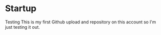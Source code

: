 # Startup
Testing
This is my first Github upload and repository on this account so I'm just testing it out.
